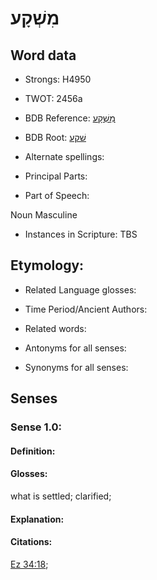 # מִשְׁקָע

<!-- Status: S2="NeedsEdits" -->
<!-- Lexica used for edits:   -->

## Word data

* Strongs: H4950

* TWOT: 2456a

* BDB Reference: [מִשְׁקָע](rc://en/bdb/dict/v.fr.ab)

* BDB Root: [שׁקע](rc://en/bdb/dict/v.fr.aa)

* Alternate spellings:

* Principal Parts:

* Part of Speech:

Noun Masculine 

* Instances in Scripture: TBS

## Etymology:

* Related Language glosses:

* Time Period/Ancient Authors:

* Related words:

* Antonyms for all senses:

* Synonyms for all senses:

## Senses

### Sense 1.0:

#### Definition:

#### Glosses:

what is settled; clarified; 

#### Explanation:

#### Citations:

[Ez 34:18](rc://he/uhb/book/ezk/34/18); 

